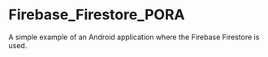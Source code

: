 # Firebase_Firestore_PORA
A simple example of an Android application where the Firebase Firestore is used.
